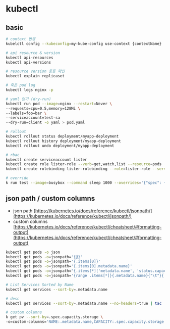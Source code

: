 # kubectl 
## basic
```bash
# context 변경
kubelctl config --kubeconfig=my-kube-config use-context {contextName}

# api resource & version
kubectl api-resources
kubectl api-versions

# resource version 등등 확인
kubectl explain replicaset 

# 죽은 pod log
kubectl logs nginx -p

# yaml 얻기 (dry-run)
kubectl run pod --image=nginx --restart=Never \ 
--requests=cpu=0.5,memory=128Mi \
--labels=foo=bar \
--serviceaccount=test-sa
--dry-run=client -o yaml > pod.yaml 

# rollout
kubectl rollout status deployment/myapp-deployment
kubectl rollout history deployment/myapp-deployment
kubectl rollout undo deployment/myapp-deployment

# rbac
kubectl create serviceaccount lister
kubectl create role lister-role --verb=get,watch,list --resource=pods
kubectl create rolebinding lister-rolebinding --role=lister-role --serviceaccount=default:lister

# override
k run test --image=busybox --command sleep 1000 --overrides='{"spec": {"nodeName": "node03"}}'
```

## json path / custom columns
- json path [https://kubernetes.io/docs/reference/kubectl/jsonpath/](https://kubernetes.io/docs/reference/kubectl/jsonpath/)
- custom columns [https://kubernetes.io/docs/reference/kubectl/cheatsheet/#formatting-output](https://kubernetes.io/docs/reference/kubectl/cheatsheet/#formatting-output)

```bash
kubectl get pods -o json
kubectl get pods -o=jsonpath='{@}'
kubectl get pods -o=jsonpath='{.items[0]}'
kubectl get pods -o=jsonpath='{.items[0].metadata.name}'
kubectl get pods -o=jsonpath="{.items[*]['metadata.name', 'status.capacity']}"
kubectl get pods -o=jsonpath='{range .items[*]}{.metadata.name}{"\t"}{.status.startTime}{"\n"}{end}'
```

```bash
# List Services Sorted by Name
kubectl get services --sort-by=.metadata.name

# desc
kubectl get services --sort-by=.metadata.name --no-headers=true | tac
```

```bash
# custom columns
k get pv --sort-by=.spec.capacity.storage \
-o=custom-columns='NAME:.metadata.name,CAPACITY:.spec.capacity.storage'
```
